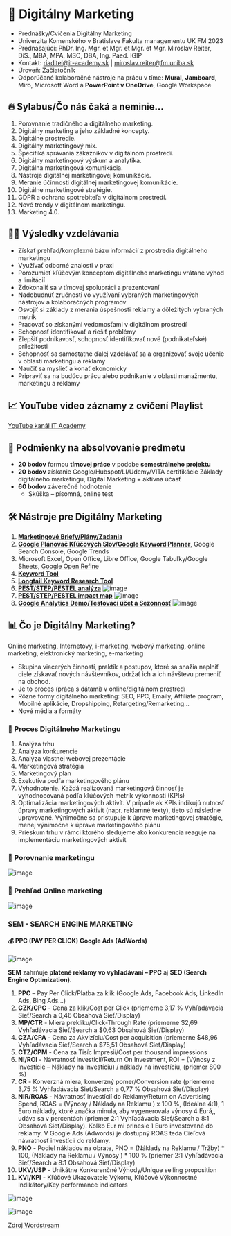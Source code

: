 # 🤳 Digitálny Marketing
* Prednášky/Cvičenia Digitálny Marketing
* Univerzita Komenského v Bratislave Fakulta managementu UK FM 2023
* Prednášajúci: PhDr. Ing. Mgr. et Mgr. et Mgr. et Mgr. Miroslav Reiter, DiS., MBA, MPA, MSC, DBA, Ing. Paed. IGIP 
* Kontakt: riaditel@it-academy.sk | miroslav.reiter@fm.uniba.sk 
* Úroveň: Začiatočník
* Odporúčané kolaboračné nástroje na prácu v tíme: **Mural**, **Jamboard**, Miro, Microsoft Word a **PowerPoint v OneDrive**, Google Workspace

## 🔥 Sylabus/Čo nás čaká a neminie...
1. Porovnanie tradičného a digitálneho marketing.  
2. Digitálny marketing a jeho základné koncepty.  
3. Digitálne prostredie.  
4. Digitálny marketingový mix.  
5. Špecifiká správania zákazníkov v digitálnom prostredí.  
6. Digitálny marketingový výskum a analytika.  
7. Digitálna marketingová komunikácia.  
8. Nástroje digitálnej marketingovej komunikácie.  
9. Meranie účinnosti digitálnej marketingovej komunikácie.  
10. Digitálne marketingové stratégie.  
11. GDPR a ochrana spotrebiteľa v digitálnom prostredí.  
12. Nové trendy v digitálnom marketingu.  
13. Marketing 4.0.  

## 👨‍🏫 Výsledky vzdelávania
* Získať prehľad/komplexnú bázu informácií z prostredia digitálneho marketingu
* Využívať odborné znalosti v praxi
* Porozumieť kľúčovým konceptom digitálneho marketingu vrátane výhod a limitácií
* Zdokonaliť sa v tímovej spolupráci a prezentovaní
* Nadobudnúť zručnosti vo využívaní vybraných marketingových nástrojov a kolaboračných programov
* Osvojiť si základy z merania úspešnosti reklamy a dôležitých vybraných metrík
* Pracovať so získanými vedomosťami v digitálnom prostredí
* Schopnosť identifikovať a riešiť problémy
* Zlepšiť podnikavosť, schopnosť identifikovať nové (podnikateľské) príležitosti
* Schopnosť sa samostatne ďalej vzdelávať sa a organizovať svoje učenie v oblasti marketingu a reklamy
* Naučiť sa myslieť a konať ekonomicky
* Pripraviť sa na budúcu prácu alebo podnikanie v oblasti manažmentu, marketingu a reklamy

## 📈 YouTube video záznamy z cvičení Playlist
[YouTube kanál IT Academy](https://www.youtube.com/watch?v=rvOgXfrMDLY&list=PLIu_ZdHo7Pk_EvbBKv6u7Q2UFrHwPi34c)

## 🥇 Podmienky na absolvovanie predmetu
* **20 bodov** formou **tímovej práce** v podobe **semestrálneho projektu**
* **20 bodov** získanie Google/Hubspot/LI/Udemy/VITA certifikácie Základy digitálneho marketingu, Digital Marketing + aktívna účasť
* **60 bodov** záverečné hodnotenie
  *  Skúška – písomná, online test 
 
## :hammer_and_wrench: Nástroje pre Digitálny Marketing
1. [**Marketingové Briefy/Plány/Zadania**](hhttps://adma.sk/briefy/)
2. [**Google Plánovač Kľúčových Slov/Google Keyword Planner**](https://ads.google.com/aw/keywordplanner), Google Search Console, Google Trends
3. Microsoft Excel, Open Office, Libre Office, Google Tabuľky/Google Sheets, [Google Open Refine](https://openrefine.org/)
5. [**Keyword Tool**](https://www.keywordtool.io)
6. [**Longtail Keyword Research Tool**](https://www.keyword.io)
7. [**PEST/STEP/PESTEL analýza**](https://blog.oxfordcollegeofmarketing.com/2016/06/30/pestel-analysis/)
![image](https://user-images.githubusercontent.com/24510943/204104379-f5bc478d-fd60-4355-940b-e1e129dee366.png)
8. [**PEST/STEP/PESTEL impact map**](https://blog.oxfordcollegeofmarketing.com/2016/06/30/pestel-analysis/)
![image](https://user-images.githubusercontent.com/24510943/204104414-e07bc17c-b76f-4e05-a152-0637ec70aa73.png)
9. [**Google Analytics Demo/Testovací účet a Sezonnosť**](https://support.google.com/analytics/answer/6367342?hl=en#zippy=%2Cin-this-article)
![image](https://user-images.githubusercontent.com/24510943/204104445-514af052-d900-4bb8-8a40-130fcaf9740d.png)


## 📊 Čo je Digitálny Marketing?
Online marketing, Internetový, i-marketing, webový marketing, online marketing, elektronický marketing, e-marketing

- Skupina viacerých činností, praktík a postupov, ktoré sa snažia naplniť ciele získavať nových návštevníkov, udržať ich a ich návštevu premeniť na obchod. 
- Je to proces (práca s dátami) v online/digitálnom prostredí
- Rôzne formy digitálneho marketing: SEO, PPC, Emaily, Affiliate program, Mobilné aplikácie, Dropshipping, Retargeting/Remarketing...
- Nové média a formáty

### 🚀 Proces Digitálneho Marketingu
1. Analýza trhu
2. Analýza konkurencie
3. Analýza vlastnej webovej prezentácie
4. Marketingová stratégia
5. Marketingový plán
6. Exekutíva podľa marketingového plánu 
7. Vyhodnotenie. Každá realizovaná marketingová činnosť je vyhodnocovaná podľa kľúčových metrík výkonnosti (KPIs) 
8. Optimalizácia marketingových aktivít. V prípade ak KPIs indikujú nutnosť úpravy marketingových aktivít (napr. reklamné texty), tieto sú následne upravované. Výnimočne sa pristupuje k úprave marketingovej stratégie, menej výnimočne k úprave marketingového plánu
9. Prieskum trhu v rámci ktorého sledujeme ako konkurencia reaguje na implementáciu marketingových aktivít

### 💸 Porovnanie marketingu
![image](https://user-images.githubusercontent.com/24510943/204103611-9ad9a7a1-868e-4493-8189-1b9c392dbabc.png)

### 🌟 Prehľad Online marketing
![image](https://user-images.githubusercontent.com/24510943/204103634-05bb9110-d669-4bdd-9f67-dd9f0d7a5d3a.png)

### SEM - SEARCH ENGINE MARKETING

#### 💰 PPC (PAY PER CLICK) Google Ads (AdWords)
![image](https://user-images.githubusercontent.com/24510943/204103705-97af6522-c321-4e20-aaa7-382a7e31d778.png)

**SEM** zahrňuje **platené reklamy vo vyhľadávaní – PPC** aj **SEO (Search Engine Optimization)**.

1. **PPC** – Pay Per Click/Platba za klik (Google Ads, Facebook Ads, LinkedIn Ads, Bing Ads...)   
2. **CZK/CPC** - Cena za klik/Cost per Click (priemerne 3,17 % Vyhľadávacia Sieť/Search a 0,46 Obsahová Sieť/Display)  
3. **MP/CTR** - Miera prekliku/Click-Through Rate (priemerne $2,69 Vyhľadávacia Sieť/Search a $0,63 Obsahová Sieť/Display)  
4. **CZA/CPA** - Cena za Akvizíciu/Cost per acquisition (priemerne $48,96 Vyhľadávacia Sieť/Search a $75,51 Obsahová Sieť/Display)   
5. **CTZ/CPM** - Cena za Tisíc Impresií/Cost per thousand impressions
6. **NI/ROI** - Návratnosť investícií/Return On Investment, ROI = (Výnosy z Investície – Náklady na Investíciu) / náklady na investíciu, (priemer 800 %)
7. **CR** - Konverzná miera, konverzný pomer/Conversion rate (priemerne 3,75 % Vyhľadávacia Sieť/Search a 0,77 % Obsahová Sieť/Display)  
8. **NIR/ROAS** - Návratnosť investícií do Reklamy/Return on Advertising Spend, ROAS = (Výnosy / Náklady na Reklamu ) x 100 %, (Ideálne 4:1), 1 Euro náklady, ktoré značka minula, aby vygenerovala výnosy 4 Eurá,, udáva sa v percentách (priemer 2:1 Vyhľadávacia Sieť/Search a 8:1 Obsahová Sieť/Display). Koľko Eur mi prinesie 1 Euro investované do reklamy. V Google Ads (Adwords) je dostupný ROAS teda Cieľová návratnosť investícií do reklamy. 
8. **PNO** - Podiel nákladov na obrate, PNO = (Náklady na Reklamu / Tržby) * 100, (Náklady na Reklamu / Výnosy ) * 100 % (priemer 2:1 Vyhľadávacia Sieť/Search a 8:1 Obsahová Sieť/Display)
9. **UKV/USP** - Unikátne Konkurenčné Výhody/Unique selling proposition
10. **KVI/KPI** - Kľúčové Ukazovatele Výkonu, Kľúčové Výkonnostné Indikátory/Key performance indicators

![image](https://user-images.githubusercontent.com/24510943/204103808-5a6df248-ddab-48f2-9aa2-6cd6a1f0e1d2.png)

![image](https://user-images.githubusercontent.com/24510943/204103814-68dab7fc-4ab3-4d57-8ffc-cdb1ef43c884.png)

[Zdroj Wordstream](https://www.wordstream.com/blog/ws/2016/02/29/google-adwords-industry-benchmarks)

